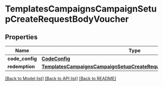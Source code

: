 # TemplatesCampaignsCampaignSetupCreateRequestBodyVoucher



## Properties

Name | Type | Description | Notes
------------ | ------------- | ------------- | -------------
**code_config** | [**CodeConfig**](CodeConfig.md) |  | [optional] 
**redemption** | [**TemplatesCampaignsCampaignSetupCreateRequestBodyVoucherRedemption**](TemplatesCampaignsCampaignSetupCreateRequestBodyVoucherRedemption.md) |  | [optional] 

[[Back to Model list]](../README.md#documentation-for-models) [[Back to API list]](../README.md#documentation-for-api-endpoints) [[Back to README]](../README.md)


